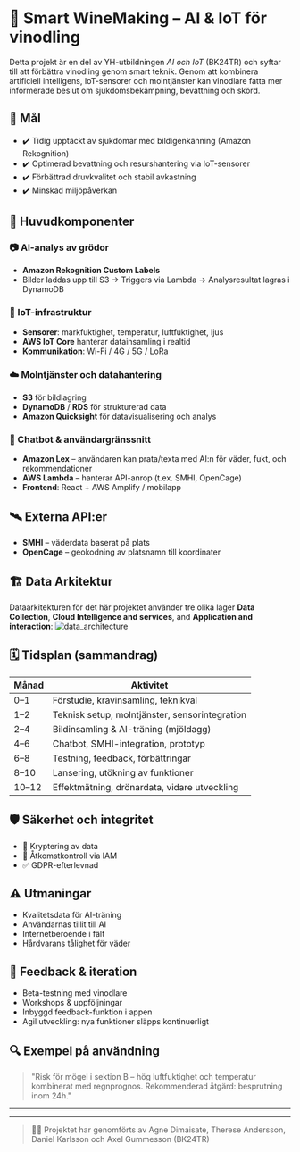 # 🍇 Smart WineMaking – AI & IoT för vinodling

Detta projekt är en del av YH-utbildningen *AI och IoT* (BK24TR) och syftar till att förbättra vinodling genom smart teknik. Genom att kombinera artificiell intelligens, IoT-sensorer och molntjänster kan vinodlare fatta mer informerade beslut om sjukdomsbekämpning, bevattning och skörd.

## 🌟 Mål

- ✔️ Tidig upptäckt av sjukdomar med bildigenkänning (Amazon Rekognition)
- ✔️ Optimerad bevattning och resurshantering via IoT-sensorer
- ✔️ Förbättrad druvkvalitet och stabil avkastning
- ✔️ Minskad miljöpåverkan

## 🧠 Huvudkomponenter

### 📷 AI-analys av grödor
- **Amazon Rekognition Custom Labels**
- Bilder laddas upp till S3 → Triggers via Lambda → Analysresultat lagras i DynamoDB

### 📡 IoT-infrastruktur
- **Sensorer**: markfuktighet, temperatur, luftfuktighet, ljus
- **AWS IoT Core** hanterar datainsamling i realtid
- **Kommunikation**: Wi-Fi / 4G / 5G / LoRa

### ☁️ Molntjänster och datahantering
- **S3** för bildlagring
- **DynamoDB** / **RDS** för strukturerad data
- **Amazon Quicksight** för datavisualisering och analys

### 🤖 Chatbot & användargränssnitt
- **Amazon Lex** – användaren kan prata/texta med AI:n för väder, fukt, och rekommendationer
- **AWS Lambda** – hanterar API-anrop (t.ex. SMHI, OpenCage)
- **Frontend**: React + AWS Amplify / mobilapp

## 🛰️ Externa API:er
- **SMHI** – väderdata baserat på plats
- **OpenCage** – geokodning av platsnamn till koordinater

## 🏗️ Data Arkitektur

Dataarkitekturen för det här projektet använder tre olika lager **Data Collection**, **Cloud Intelligence and services**, and **Application and interaction**:
![data_architecture](docs/data_architecture.png)

## 🗓️ Tidsplan (sammandrag)

| Månad | Aktivitet |
|-------|-----------|
| 0–1   | Förstudie, kravinsamling, teknikval |
| 1–2   | Teknisk setup, molntjänster, sensorintegration |
| 2–4   | Bildinsamling & AI-träning (mjöldagg) |
| 4–6   | Chatbot, SMHI-integration, prototyp |
| 6–8   | Testning, feedback, förbättringar |
| 8–10  | Lansering, utökning av funktioner |
| 10–12 | Effektmätning, drönardata, vidare utveckling |

## 🛡️ Säkerhet och integritet
- 🔐 Kryptering av data
- 🔐 Åtkomstkontroll via IAM
- ✅ GDPR-efterlevnad

## ⚠️ Utmaningar
- Kvalitetsdata för AI-träning
- Användarnas tillit till AI
- Internetberoende i fält
- Hårdvarans tålighet för väder

## 🧪 Feedback & iteration
- Beta-testning med vinodlare
- Workshops & uppföljningar
- Inbyggd feedback-funktion i appen
- Agil utveckling: nya funktioner släpps kontinuerligt

## 🔍 Exempel på användning
> "Risk för mögel i sektion B – hög luftfuktighet och temperatur kombinerat med regnprognos. Rekommenderad åtgärd: besprutning inom 24h."

---

---

> 👨‍💻 Projektet har genomförts av Agne Dimaisate, Therese Andersson, Daniel Karlsson och Axel Gummesson (BK24TR)
